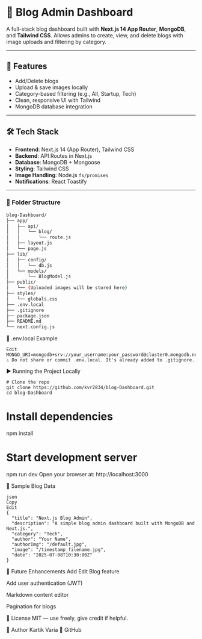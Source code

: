# 📝 Blog Admin Dashboard

A full-stack blog dashboard built with **Next.js 14 App Router**, **MongoDB**, and **Tailwind CSS**. Allows admins to create, view, and delete blogs with image uploads and filtering by category.

---

## 🚀 Features
- Add/Delete blogs
- Upload & save images locally
- Category-based filtering (e.g., All, Startup, Tech)
- Clean, responsive UI with Tailwind
- MongoDB database integration

---

## 🛠️ Tech Stack
- **Frontend**: Next.js 14 (App Router), Tailwind CSS
- **Backend**: API Routes in Next.js
- **Database**: MongoDB + Mongoose
- **Styling**: Tailwind CSS
- **Image Handling**: Node.js `fs/promises`
- **Notifications**: React Toastify

---

### 📁 Folder Structure

```bash
blog-Dashboard/
├── app/
│   ├── api/
│   │   └── blog/
│   │       └── route.js
│   ├── layout.js
│   └── page.js
├── lib/
│   ├── config/
│   │   └── db.js
│   └── models/
│       └── BlogModel.js
├── public/
│   └── (Uploaded images will be stored here)
├── styles/
│   └── globals.css
├── .env.local
├── .gitignore
├── package.json
├── README.md
└── next.config.js
```

🔐 .env.local Example
```
Edit
MONGO_URI=mongodb+srv://your_username:your_password@cluster0.mongodb.net/blogdb
⚠️ Do not share or commit .env.local. It's already added to .gitignore.
```

▶️ Running the Project Locally
```
# Clone the repo
git clone https://github.com/kvr2834/blog-Dashboard.git
cd blog-Dashboard
```

# Install dependencies
npm install

# Start development server
npm run dev
Open your browser at: http://localhost:3000

🧪 Sample Blog Data
```
json
Copy
Edit
{
  "title": "Next.js Blog Admin",
  "description": "A simple blog admin dashboard built with MongoDB and Next.js.",
  "category": "Tech",
  "author": "Your Name",
  "authorImg": "/default.jpg",
  "image": "/timestamp_filename.jpg",
  "date": "2025-07-08T10:30:00Z"
}
```

📌 Future Enhancements
 Add Edit Blog feature

 Add user authentication (JWT)

 Markdown content editor

 Pagination for blogs

📄 License
MIT — use freely, give credit if helpful.

👤 Author
Kartik Varia
📌 GitHub



